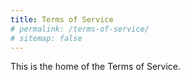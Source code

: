 ```yaml
---
title: Terms of Service
# permalink: /terms-of-service/
# sitemap: false
---
```


This is the home of the Terms of Service.
